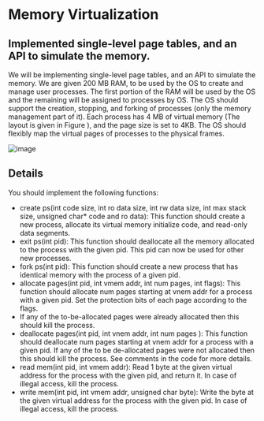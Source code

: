 # Memory Virtualization
## Implemented single-level page tables, and an API to simulate the memory.
We will be implementing single-level page tables, and an API to simulate the memory. We are given 200 MB RAM, to be used by the OS to create and manage user processes. The first portion of the RAM will be used by the OS and the remaining will be assigned to processes by OS. The OS should support the creation, stopping, and forking of processes (only the memory management part of it). Each process has 4 MB of virtual memory (The layout is given in Figure ), and the page size is set to 4KB. The OS should flexibly map the virtual pages of processes to the physical frames.

![image](https://github.com/saransh738/MTL458-Memory-Virtualization/assets/74806993/2cf4d142-6633-4fb7-961a-4c5611491c9e)

## Details
You should implement the following functions: 
* create ps(int code size, int ro data size, int rw data size, int max stack size, unsigned char* code and ro data): This function should create a new process, allocate its virtual memory initialize code, and read-only data segments.
* exit ps(int pid): This function should deallocate all the memory allocated to the process with the given pid. This pid can now be used for other new processes.
* fork ps(int pid): This function should create a new process that has identical memory with the process of a given pid.
* allocate pages(int pid, int vmem addr, int num pages, int flags): This function should allocate num pages starting at vnem addr for a process with a given pid. Set the protection bits of each page according to the flags.
* If any of the to-be-allocated pages were already allocated then this should kill the process. 
* deallocate pages(int pid, int vnem addr, int num pages ): This function should deallocate num pages starting at vnem addr for a process with a given pid. If any of the to be de-allocated pages were not allocated then this should kill the process. See comments in the code for more details.
* read mem(int pid, int vmem addr): Read 1 byte at the given virtual address for the process with the given pid, and return it. In case of illegal access, kill the process.
* write mem(int pid, int vmem addr, unsigned char byte): Write the byte at the given virtual address for the process with the given pid. In case of illegal access, kill the process.
